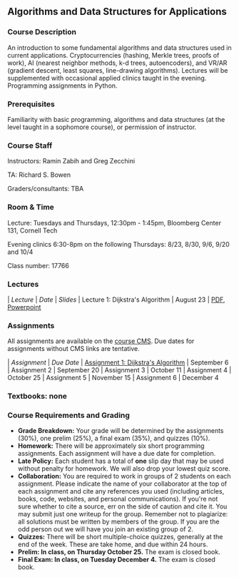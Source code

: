 ## Algorithms and Data Structures for Applications ##

### **Course Description**

An introduction to some fundamental algorithms and data structures used in current applications. Cryptocurrencies (hashing, Merkle trees, proofs of work), AI (nearest neighbor methods, k-d trees, autoencoders), and VR/AR (gradient descent, least squares, line-drawing algorithms). Lectures will be supplemented with occasional applied clinics taught in the evening. Programming assignments in Python.

### **Prerequisites**

Familiarity with basic programming, algorithms and data structures (at the level taught in a sophomore course), or permission of instructor.

### **Course Staff**

Instructors: Ramin Zabih and Greg Zecchini

TA: Richard S. Bowen

Graders/consultants: TBA

### **Room &amp; Time**

Lecture: Tuesdays and Thursdays, 12:30pm - 1:45pm, Bloomberg Center 131, Cornell Tech

Evening clinics 6:30-8pm on the following Thursdays: 8/23, 8/30, 9/6, 9/20 and 10/4

Class number: 17766

### **Lectures** ###

| *Lecture*                       | *Date*          | *Slides*
| Lecture 1: Dijkstra's Algorithm | August 23       | [PDF](Lectures/Lec1-Dijkstra.pdf), [Powerpoint](Lectures/Lec1-Dijkstra.pptx)

### **Assignments** ###

All assignments are available on the [course CMS](https://cmsx.cs.cornell.edu/web/auth/?courseid=234). Due dates for assignments without CMS links are tentative.

| *Assignment*                       | *Due Date*
| [Assignment 1: Dijkstra's Algorithm](https://cmsx.cs.cornell.edu/web/auth/?action=assignment&assignid=2329) | September 6
| Assignment 2 | September 20
| Assignment 3 | October 11
| Assignment 4 | October 25
| Assignment 5 | November 15
| Assignment 6 | December 4

### **Textbooks: none**

### **Course Requirements and Grading**

- **Grade Breakdown:**  Your grade will be determined by the assignments (30%), one prelim (25%), a final exam (35%), and quizzes (10%).
- **Homework:** There will be approximately six short programming assignments. Each assignment will have a due date for completion.
- **Late Policy:** Each student has a total of  **one**  slip day that may be used without penalty for homework. We will also drop your lowest quiz score.
- **Collaboration:** You are required to work in groups of 2 students on each assignment. Please indicate the name of your collaborator at the top of each assignment and cite any references you used (including articles, books, code, websites, and personal communications). If you&#39;re not sure whether to cite a source, err on the side of caution and cite it. You may submit just one writeup for the group. Remember not to plagiarize: all solutions must be written by members of the group. If you are the odd person out we will have you join an existing group of 2.
- **Quizzes:** There will be short multiple-choice quizzes, generally at the end of the week. These are take home, and due within 24 hours.
- **Prelim: In class, on Thursday October 25.** The exam is closed book.
- **Final Exam: In class, on Tuesday December 4.**  The exam is closed book.
